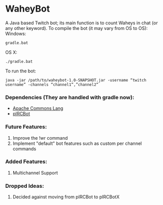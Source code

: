# WaheyBot
A Java based Twitch bot; its main function is to count Waheys in chat (or any other keyword). To compile the bot (it may vary from OS to OS):
Windows:
<pre><code>gradle.bat</code></pre>

OS X:
<pre><code>./gradle.bat</code></pre>

To run the bot:
<pre><code>java -jar /path/to/waheybot-1.0-SNAPSHOT.jar -username “twitch username” -channels “channel1”,”channel2”
</code></pre>


### Dependencies (They are handled with gradle now):
  - [Apache Commons Lang]
  - [pIRCBot]

### Future Features:
1. Improve the !wr command
2. Implement "default" bot features such as custom per channel commands

### Added Features:
1. Multichannel Support

### Dropped Ideas:
1. Decided against moving from pIRCBot to pIRCBotX

[apache commons lang]:https://commons.apache.org/proper/commons-lang/
[pircbot]:http://www.jibble.org/pircbot.php
[pircbotx]:https://code.google.com/p/pircbotx/
